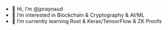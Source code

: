 - 👋 Hi, I’m @jpraynaud
- 👀 I’m interested in Blockchain & Cryptography & AI/ML
- 🌱 I’m currently learning Rust & Keras/TensorFlow & ZK Proofs

<!---
- 💞️ I’m looking to collaborate on ...
- 📫 How to reach me ...
jpraynaud/jpraynaud is a ✨ special ✨ repository because its `README.md` (this file) appears on your GitHub profile.
You can click the Preview link to take a look at your changes.
--->
